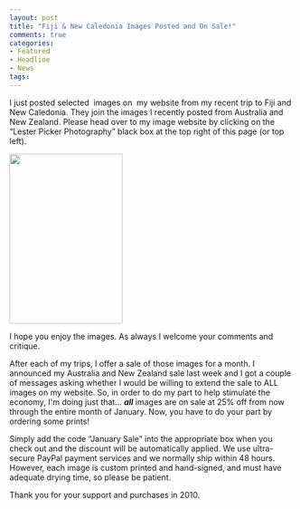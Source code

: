 ```yaml
---
layout: post
title: "Fiji & New Caledonia Images Posted and On Sale!"
comments: true
categories:
- Featured
- Headline
- News
tags:
---
```

I just posted selected  images on  my website from my recent trip to Fiji and New Caledonia. They join the images I recently posted from Australia and New Zealand. Please head over to my image website by clicking on the “Lester Picker Photography” black box at the top right of this page (or top left).

<a href="http://blog.lesterpickerphoto.com/wp-content/uploads/2010/12/Colo-I-Suva-Forest-ParkSuva-Fiji-232010-11-01.jpg"><img class="aligncenter size-medium wp-image-838" title="Colo-I-Suva Forest Park,Suva, Fiji 232010-11-01" src="http://blog.lesterpickerphoto.com/wp-content/uploads/2010/12/Colo-I-Suva-Forest-ParkSuva-Fiji-232010-11-01-200x300.jpg" alt="" width="200" height="300"></a>

I hope you enjoy the images. As always I welcome your comments and critique.

After each of my trips, I offer a sale of those images for a month. I announced my Australia and New Zealand sale last week and I got a couple of messages asking whether I would be willing to extend the sale to ALL images on my website. So, in order to do my part to help stimulate the economy, I'm doing just that... <strong><em>all</em></strong> images are on sale at 25% off from now through the entire month of January. Now, you have to do your part by ordering some prints!

Simply add the code “January Sale” into the appropriate box when you check out and the discount will be automatically applied. We use ultra-secure PayPal payment services and we normally ship within 48 hours. However, each image is custom printed and hand-signed, and must have adequate drying time, so please be patient.

Thank you for your support and purchases in 2010.